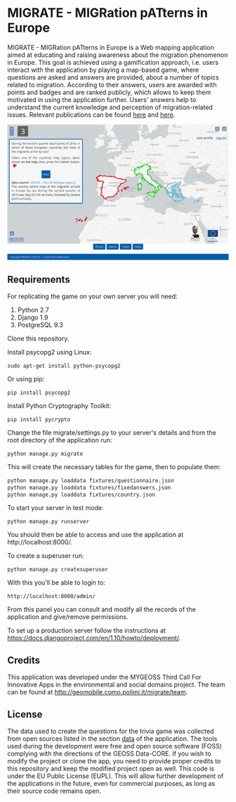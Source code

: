 # MIGRATE - MIGRation pATterns in Europe

MIGRATE - MIGRation pATterns in Europe is a Web mapping application aimed at educating and raising awareness about the migration phenomenon in Europe. This goal is achieved using a gamification approach, i.e. users interact with the application by playing a map-based game, where questions are asked and answers are provided, about a number of topics related to migration. According to their answers, users are awarded with points and badges and are ranked publicly, which allows to keep them motivated in using the application further. Users' answers help to understand the current knowledge and perception of migration-related issues. Relevant publications can be found [here](http://www.patroneditore.com/Geam/2017/151/7426/geam.html) and [here](https://www.int-arch-photogramm-remote-sens-spatial-inf-sci.net/XLII-4-W2/51/2017/isprs-archives-XLII-4-W2-51-2017.pdf).

![screenshot](static/css/images/screenshot.png)

## Requirements

For replicating the game on your own server you will need:

1. Python 2.7
2. Django 1.9
3. PostgreSQL 9.3

Clone this repository.

Install psycopg2 using Linux:
```
sudo apt-get install python-psycopg2
```

Or using pip:
```
pip install psycopg2
```

Install Python Cryptography Toolkit:
```
pip install pycrypto
```

Change the file migrate/settings.py to your server's details and from the root directory of the application run:
```
python manage.py migrate
```

This will create the necessary tables for the game, then to populate them:
```
python manage.py loaddata fixtures/questionnaire.json
python manage.py loaddata fixtures/fixedanswers.json
python manage.py loaddata fixtures/country.json
```

To start your server in test mode:
```
python manage.py runserver
```

You should then be able to access and use the application at http://localhost:8000/.

To create a superuser run:
```
python manage.py createsuperuser
```

With this you'll be able to login to:
```
http://localhost:8080/admin/
```

From this panel you can consult and modify all the records of the application and give/remove permissions.

To set up a production server follow the instructions at https://docs.djangoproject.com/en/1.10/howto/deployment/.


## Credits

This application was developed under the MYGEOSS Third Call For Innovative Apps in the environmental and social domains project. The team can be found at http://geomobile.como.polimi.it/migrate/team.


## License

The data used to create the questions for the trivia game was collected from open sources listed in the section [data](http://geomobile.como.polimi.it/migrate/data/) of the application.
The tools used during the development were free and open source software (FOSS) complying with the directions of the GEOSS Data-CORE.
If you wish to modify the project or clone the app, you need to provide proper credits to this repository and keep the modified project open as well. This code is under the EU Public License (EUPL).
This will allow further development of the applications in the future, even for commercial purposes, as long as their source code remains open.
